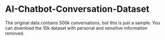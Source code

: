 # AI-Chatbot-Conversation-Dataset
The original data contains 500k conversations, but this is just a sample. You can download the 10k dataset with personal and sensitive information removed.
